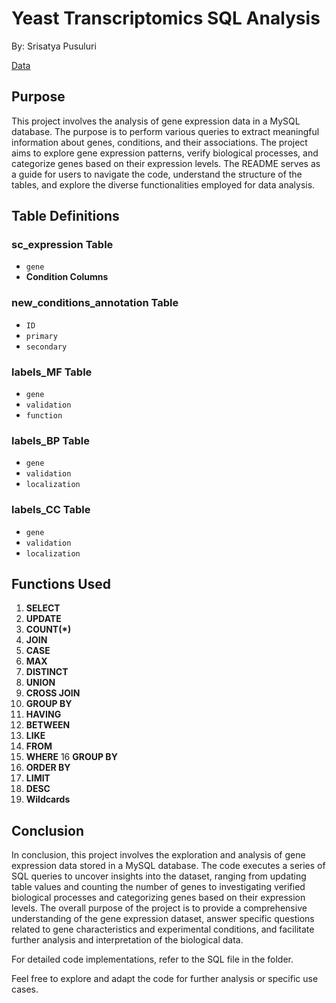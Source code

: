 # Yeast Transcriptomics SQL Analysis 

By: Srisatya Pusuluri

[Data](https://www.kaggle.com/datasets/costalaether/yeast-transcriptomics?select=labels_MF.csv)

## Purpose

This project involves the analysis of gene expression data in a MySQL database. The purpose is to perform various queries to extract meaningful information about genes, conditions, and their associations. The project aims to explore gene expression patterns, verify biological processes, and categorize genes based on their expression levels. The README serves as a guide for users to navigate the code, understand the structure of the tables, and explore the diverse functionalities employed for data analysis.


## Table Definitions

### sc_expression Table

- `gene`
-  **Condition Columns**

### new_conditions_annotation Table

- `ID`
- `primary`
- `secondary`

### labels_MF Table

- `gene`
- `validation`
- `function`

### labels_BP Table

- `gene`
- `validation`
- `localization`

### labels_CC Table

- `gene`
- `validation`
- `localization`

## Functions Used

1. **SELECT**
2. **UPDATE**
3. **COUNT(*)**
4. **JOIN**
5. **CASE**
6. **MAX**
7. **DISTINCT**
8. **UNION**
9. **CROSS JOIN**
10. **GROUP BY**
11. **HAVING**
12. **BETWEEN**
13. **LIKE**
14. **FROM**
15. **WHERE**
16 **GROUP BY**
17. **ORDER BY**
18. **LIMIT**
19. **DESC**
20. **Wildcards**

## Conclusion 

In conclusion, this project involves the exploration and analysis of gene expression data stored in a MySQL database. The code executes a series of SQL queries to uncover insights into the dataset, ranging from updating table values and counting the number of genes to investigating verified biological processes and categorizing genes based on their expression levels. The overall purpose of the project is to provide a comprehensive understanding of the gene expression dataset, answer specific questions related to gene characteristics and experimental conditions, and facilitate further analysis and interpretation of the biological data.

For detailed code implementations, refer to the SQL file in the folder.

Feel free to explore and adapt the code for further analysis or specific use cases.